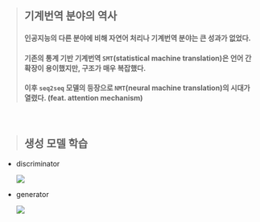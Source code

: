 >## 기계번역 분야의 역사   
>#### 인공지능의 다른 분야에 비해 자연어 처리나 기계번역 분야는 큰 성과가 없었다.
>#### 기존의 통계 기반 기계번역 `SMT`(statistical machine translation)은 언어 간 확장이 용이했지만, 구조가 매우 복잡했다.   
>#### 이후 `seq2seq` 모델의 등장으로 `NMT`(neural machine translation)의 시대가 열렸다. (feat. attention mechanism)   

<br>

>## 생성 모델 학습   

- discriminator   

    <img src ="https://latex.codecogs.com/gif.latex?%5Coverset%7B%5Chat%7B%7D%7D%20%5Ctheta%20%3D%20arg%5Cunderset%7B%5Ctheta%7Dmax%20P%28Y%7CX%3B%5Ctheta%29">   

- generator   

    <img src ="https://latex.codecogs.com/gif.latex?%5Coverset%7B%5Chat%7B%7D%7D%20%5Ctheta%20%3D%20arg%5Cunderset%7B%5Ctheta%7Dmax%20P%28X%3B%5Ctheta%29">  

